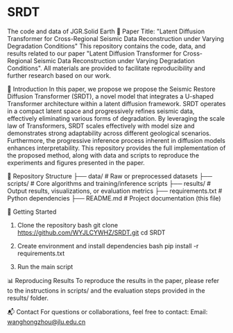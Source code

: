# SRDT
The code and data of JGR.Solid Earth
📄 Paper Title: "Latent Diffusion Transformer for Cross-Regional Seismic Data Reconstruction under Varying Degradation Conditions"
This repository contains the code, data, and results related to our paper "Latent Diffusion Transformer for Cross-Regional Seismic Data Reconstruction under Varying Degradation Conditions". All materials are provided to facilitate reproducibility and further research based on our work.

🧠 Introduction
In this paper, we propose we propose the Seismic Restore Diffusion Transformer (SRDT), a novel model that integrates a U-shaped Transformer architecture within a latent diffusion framework. SRDT operates in a compact latent space and progressively refines seismic data, effectively eliminating various forms of degradation. By leveraging the scale law of Transformers, SRDT scales effectively with model size and demonstrates strong adaptability across different geological scenarios. Furthermore, the progressive inference process inherent in diffusion models enhances interpretability.
This repository provides the full implementation of the proposed method, along with data and scripts to reproduce the experiments and figures presented in the paper.

📁 Repository Structure
├── data/               # Raw or preprocessed datasets
├── scripts/            # Core algorithms and training/inference scripts
├── results/            # Output results, visualizations, or evaluation metrics
├── requirements.txt    # Python dependencies
├── README.md           # Project documentation (this file)

🚀 Getting Started
1. Clone the repository
bash
git clone https://github.com/WYJLCYWHZ/SRDT.git
cd SRDT

2. Create environment and install dependencies
bash
pip install -r requirements.txt

3. Run the main script

📊 Reproducing Results
To reproduce the results in the paper, please refer to the instructions in scripts/ and the evaluation steps provided in the results/ folder.


📬 Contact
For questions or collaborations, feel free to contact:
Email: wanghongzhou@jlu.edu.cn

